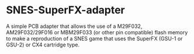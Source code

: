 # SNES-SuperFX-adapter
A simple PCB adapter that allows the use of a M29F032, AM29F032/29F016 or MBM29F033 (or other pin compatible) flash memory to make a reproduction of a SNES game that uses the SuperFX (GSU-1 or GSU-2) or CX4 cartridge type.
